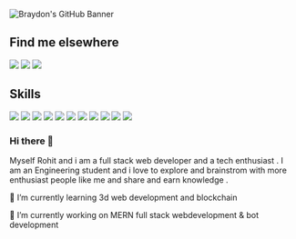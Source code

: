 ![Braydon's GitHub Banner](https://cdn.discordapp.com/attachments/577128047740977162/935783584151797770/preview.jpg)

## Find me elsewhere
![](https://img.icons8.com/fluency/48/000000/instagram-new.png)
[![](https://img.shields.io/badge/Twitter-Profile-informational?style=for-the-badge&logo=twitter&logoColor=white&color=1CA2F1)](https://twitter.com/yadav_rohit_26)
[![](https://img.shields.io/badge/LinkedIn-Profile-informational?style=for-the-badge&logo=linkedin&logoColor=white&color=0D76A8)](https://www.linkedin.com/in/rohit-yadav-b2a0a7202/)

## Skills

![](https://img.shields.io/badge/Node.js-43853D?style=flat&logo=node.js&logoColor=white)
![](https://img.shields.io/badge/React-20232A?style=flat&logo=react&logoColor=61DAFB)
![](https://img.shields.io/badge/Redux-593D88?style=flat&logo=redux&logoColor=white)
![](	https://img.shields.io/badge/React_Router-CA4245?style=flat&logo=react-router&logoColor=white)
![](https://img.shields.io/badge/JavaScript-F7DF1E?style=flat&logo=javascript&logoColor=black)
![](https://img.shields.io/badge/Python-14354C?style=flat&logo=python&logoColor=white)
![](https://img.shields.io/badge/C-00599C?style=flat&logo=c&logoColor=white)
![](	https://img.shields.io/badge/C%2B%2B-00599C?style=flat&logo=c%2B%2B&logoColor=white)
![](https://img.shields.io/badge/HTML5-E34F26?style=flat&logo=html5&logoColor=white)
![](	https://img.shields.io/badge/CSS3-1572B6?style=flat&logo=css3&logoColor=white)
![](https://img.shields.io/badge/TypeScript-007ACC?style=flat&logo=typescript&logoColor=white)
### Hi there 👋
 
 Myself Rohit and i am a full stack web developer and a tech enthusiast . I am an Engineering student and i love to explore and brainstrom with more enthusiast people like me and share and earn knowledge .

 🌱 I’m currently learning 3d web development and blockchain
 
 🔭 I’m currently working on MERN full stack webdevelopment & bot development
<!--
**yadav-rohit/yadav-rohit** is a ✨ _special_ ✨ repository because its `README.md` (this file) appears on your GitHub profile.

Here are some ideas to get you started:

- 🔭 I’m currently working on ...
- 🌱 I’m currently learning ...
- 👯 I’m looking to collaborate on ...
- 🤔 I’m looking for help with ...
- 💬 Ask me about ...
- 📫 How to reach me: ...
- 😄 Pronouns: ...
- ⚡ Fun fact: ...
-->
